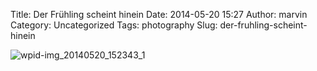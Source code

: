 Title: Der Frühling scheint hinein
Date: 2014-05-20 15:27
Author: marvin
Category: Uncategorized
Tags: photography
Slug: der-fruhling-scheint-hinein

![wpid-img_20140520_152343_1]({static}/images/wpid-img_20140520_152343_1.jpg)

